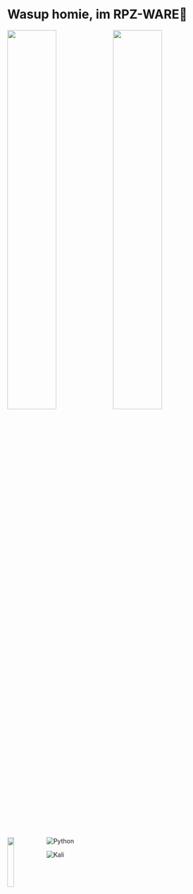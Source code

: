 # Wasup homie, im RPZ-WARE👋

<img align="left" width="47%" src="https://github-readme-stats.vercel.app/api?username=Rapunzel-ware&show_icons=true&theme=radical" />

<img align="left" width="47%" src="https://github-readme-stats.vercel.app/api/top-langs/?username=Rapunzel-ware&layout=compact" />

<img align="left" width="17%" src="https://img.shields.io/badge/python-3670A0?style=for-the-badge&logo=python&logoColor=ffdd54" />


![Python](https://img.shields.io/badge/python-3670A0?style=for-the-badge&logo=python&logoColor=ffdd54)

![Kali](https://img.shields.io/badge/Kali-268BEE?style=for-the-badge&logo=kalilinux&logoColor=white)
